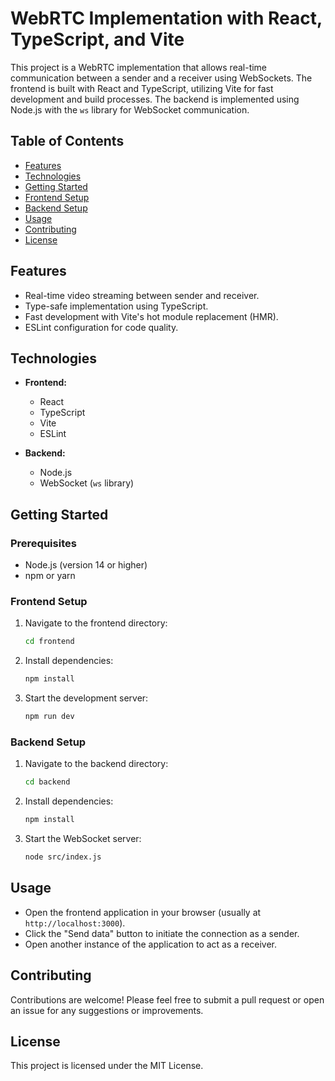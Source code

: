 # WebRTC Implementation with React, TypeScript, and Vite

This project is a WebRTC implementation that allows real-time communication between a sender and a receiver using WebSockets. The frontend is built with React and TypeScript, utilizing Vite for fast development and build processes. The backend is implemented using Node.js with the `ws` library for WebSocket communication.

## Table of Contents

- [Features](#features)
- [Technologies](#technologies)
- [Getting Started](#getting-started)
- [Frontend Setup](#frontend-setup)
- [Backend Setup](#backend-setup)
- [Usage](#usage)
- [Contributing](#contributing)
- [License](#license)

## Features

- Real-time video streaming between sender and receiver.
- Type-safe implementation using TypeScript.
- Fast development with Vite's hot module replacement (HMR).
- ESLint configuration for code quality.

## Technologies

- **Frontend:**
  - React
  - TypeScript
  - Vite
  - ESLint

- **Backend:**
  - Node.js
  - WebSocket (`ws` library)

## Getting Started

### Prerequisites

- Node.js (version 14 or higher)
- npm or yarn

### Frontend Setup

1. Navigate to the frontend directory:
   ```bash
   cd frontend
   ```

2. Install dependencies:
   ```bash
   npm install
   ```

3. Start the development server:
   ```bash
   npm run dev
   ```

### Backend Setup

1. Navigate to the backend directory:
   ```bash
   cd backend
   ```

2. Install dependencies:
   ```bash
   npm install
   ```

3. Start the WebSocket server:
   ```bash
   node src/index.js
   ```

## Usage

- Open the frontend application in your browser (usually at `http://localhost:3000`).
- Click the "Send data" button to initiate the connection as a sender.
- Open another instance of the application to act as a receiver.

## Contributing

Contributions are welcome! Please feel free to submit a pull request or open an issue for any suggestions or improvements.

## License

This project is licensed under the MIT License.
